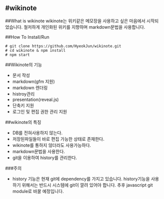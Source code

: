 #wikinote
--
##What is wikinote
wikinote는 위키같은 메모장을 사용하고 싶은 마음에서 시작되었습니다.
철저하게 개인화된 위키를 지향하며 markdown문법을 사용합니다.

##How To Install/Run
```
# git clone https://github.com/HyeokJun/wikinote.git
# cd wikinote & npm install
# npm start
```
##Wikinote의 기능
 * 문서 작성
  * markdown(gfm 지원)
  * markdown 렌더링
 * histroy관리
 * presentation(reveal.js)
 * 단축키 지원
 * 로그인 및 편집 권한 관리 지원

##wikinote의 특징
 * DB를 전혀사용하지 않는다.
 * 저장된파일들이 바로 편집 가능한 상태로 존재한다.
  * wikinote를 통하지 않더라도 사용가능하다.
 * markdown문법을 사용한다.
 * git을 이용하여 history를 관리한다.

###주의
 * history 기능은 현재 git에 dependency를 가지고 있습니다. 
   history기능을 사용하기 위해서는 반드시 시스템에 git이 깔려 있어야 합니다.
   추후 javascript git module로 바꿀 예정입니다.
